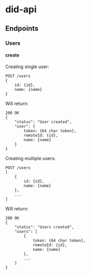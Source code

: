 # did-api

## Endpoints

### Users

#### create
Creating single user:

```
POST /users
{
    id: {id},
    name: {name}
}
```

Will return:

```
200 OK
{
    "status": "User created",
    "user": {
        token: {64 char token},
        remoteId: {id},
        name: {name}
    }
}
```


Creating multiple users:
```
POST /users
[
    {
        id: {id},
        name: {name}
    },
    ...
]
```

Will return:

```
200 OK
{
    "status": "Users created",
    "users": [
        {
            token: {64 char token},
            remoteId: {id},
            name: {name}
        },
        ...
    ]
}
```
